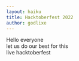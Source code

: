 ```yaml
---
layout: haiku
title: Hacktoberfest 2022
author: godlixe
---
```

Hello everyone <br>
let us do our best for this <br>
live hacktoberfest <br>